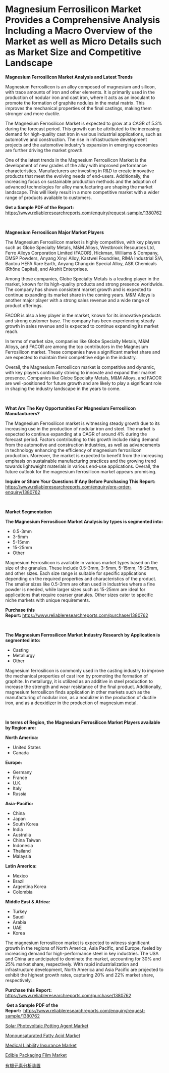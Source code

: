 <p><h1>Magnesium Ferrosilicon Market Provides a Comprehensive Analysis Including a Macro Overview of the Market as well as Micro Details such as Market Size and Competitive Landscape</h1></p><p><strong>Magnesium Ferrosilicon Market Analysis and Latest Trends</strong></p>
<p><p>Magnesium Ferrosilicon is an alloy composed of magnesium and silicon, with trace amounts of iron and other elements. It is primarily used in the production of nodular iron and cast iron, where it acts as an inoculant to promote the formation of graphite nodules in the metal matrix. This improves the mechanical properties of the final castings, making them stronger and more ductile.</p><p>The Magnesium Ferrosilicon Market is expected to grow at a CAGR of 5.3% during the forecast period. This growth can be attributed to the increasing demand for high-quality cast iron in various industrial applications, such as automotive and construction. The rise in infrastructure development projects and the automotive industry's expansion in emerging economies are further driving the market growth.</p><p>One of the latest trends in the Magnesium Ferrosilicon Market is the development of new grades of the alloy with improved performance characteristics. Manufacturers are investing in R&D to create innovative products that meet the evolving needs of end-users. Additionally, the increasing focus on sustainable production methods and the adoption of advanced technologies for alloy manufacturing are shaping the market landscape. This will likely result in a more competitive market with a wider range of products available to customers.</p></p>
<p><strong>Get a Sample PDF of the Report:&nbsp;</strong> <a href="https://www.reliableresearchreports.com/enquiry/request-sample/1380762">https://www.reliableresearchreports.com/enquiry/request-sample/1380762</a></p>
<p>&nbsp;</p>
<p><strong>Magnesium Ferrosilicon Major Market Players</strong></p>
<p><p>The Magnesium Ferrosilicon market is highly competitive, with key players such as Globe Specialty Metals, M&M Alloys, Westbrook Resources Ltd, Ferro Alloys Corporation Limited (FACOR), Hickman, Williams & Company, DMSP Powders, Anyang Xinyi Alloy, Kastwel Foundries, RIMA Industrial S/A, Baotou HEFA Rare Earth, Anyang Changxin Special Alloy, ASK Chemicals (Rhône Capital), and Akshit Enterprises.</p><p>Among these companies, Globe Specialty Metals is a leading player in the market, known for its high-quality products and strong presence worldwide. The company has shown consistent market growth and is expected to continue expanding its market share in the coming years. M&M Alloys is another major player with a strong sales revenue and a wide range of product offerings.</p><p>FACOR is also a key player in the market, known for its innovative products and strong customer base. The company has been experiencing steady growth in sales revenue and is expected to continue expanding its market reach.</p><p>In terms of market size, companies like Globe Specialty Metals, M&M Alloys, and FACOR are among the top contributors in the Magnesium Ferrosilicon market. These companies have a significant market share and are expected to maintain their competitive edge in the industry.</p><p>Overall, the Magnesium Ferrosilicon market is competitive and dynamic, with key players continually striving to innovate and expand their market presence. Companies like Globe Specialty Metals, M&M Alloys, and FACOR are well-positioned for future growth and are likely to play a significant role in shaping the industry landscape in the years to come.</p></p>
<p>&nbsp;</p>
<p><strong>What Are The Key Opportunities For Magnesium Ferrosilicon Manufacturers?</strong></p>
<p><p>The Magnesium Ferrosilicon market is witnessing steady growth due to its increasing use in the production of nodular iron and steel. The market is expected to continue expanding at a CAGR of around 4% during the forecast period. Factors contributing to this growth include rising demand from the automotive and construction industries, as well as advancements in technology enhancing the efficiency of magnesium ferrosilicon production. Moreover, the market is expected to benefit from the increasing emphasis on sustainable manufacturing practices and the growing trend towards lightweight materials in various end-use applications. Overall, the future outlook for the magnesium ferrosilicon market appears promising.</p></p>
<p><strong>Inquire or Share Your Questions If Any Before Purchasing This Report:</strong> <a href="https://www.reliableresearchreports.com/enquiry/pre-order-enquiry/1380762">https://www.reliableresearchreports.com/enquiry/pre-order-enquiry/1380762</a></p>
<p>&nbsp;</p>
<p><strong>Market Segmentation</strong></p>
<p><strong>The Magnesium Ferrosilicon Market Analysis by types is segmented into:</strong></p>
<p><ul><li>0.5-3mm</li><li>3-5mm</li><li>5-15mm</li><li>15-25mm</li><li>Other</li></ul></p>
<p><p>Magnesium Ferrosilicon is available in various market types based on the size of the granules. These include 0.5-3mm, 3-5mm, 5-15mm, 15-25mm, and other sizes. Each size range is suitable for specific applications depending on the required properties and characteristics of the product. The smaller sizes like 0.5-3mm are often used in industries where a fine powder is needed, while larger sizes such as 15-25mm are ideal for applications that require coarser granules. Other sizes cater to specific niche markets with unique requirements.</p></p>
<p><strong>Purchase this Report:&nbsp;</strong><a href="https://www.reliableresearchreports.com/purchase/1380762">https://www.reliableresearchreports.com/purchase/1380762</a></p>
<p>&nbsp;</p>
<p><strong>The Magnesium Ferrosilicon Market Industry Research by Application is segmented into:</strong></p>
<p><ul><li>Casting</li><li>Metallurgy</li><li>Other</li></ul></p>
<p><p>Magnesium ferrosilicon is commonly used in the casting industry to improve the mechanical properties of cast iron by promoting the formation of graphite. In metallurgy, it is utilized as an additive in steel production to increase the strength and wear resistance of the final product. Additionally, magnesium ferrosilicon finds application in other markets such as the manufacturing of nodular iron, as a nodulizer in the production of ductile iron, and as a deoxidizer in the production of magnesium metal.</p></p>
<p>&nbsp;</p>
<p><strong>In terms of Region, the Magnesium Ferrosilicon Market Players available by Region are:</strong></p>
<p>
    <p> <strong> North America: </strong>
        <ul>
            <li>United States</li>
            <li>Canada</li>
        </ul>
        </p> 
    <p> <strong> Europe: </strong>
        <ul>
            <li>Germany</li>
            <li>France</li>
            <li>U.K.</li>
            <li>Italy</li>
            <li>Russia</li>
        </ul>
        </p> 
    <p> <strong> Asia-Pacific: </strong>
        <ul>
            <li>China</li>
            <li>Japan</li>
            <li>South Korea</li>
            <li>India</li>
            <li>Australia</li>
            <li>China Taiwan</li>
            <li>Indonesia</li>
            <li>Thailand</li>
            <li>Malaysia</li>
        </ul>
        </p> 
    <p> <strong> Latin America: </strong>
        <ul>
            <li>Mexico</li>
            <li>Brazil</li>
            <li>Argentina Korea</li>
            <li>Colombia</li>
        </ul>
        </p> 
    <p> <strong> Middle East & Africa: </strong>
        <ul>
            <li>Turkey</li>
            <li>Saudi</li>
            <li>Arabia</li>
            <li>UAE</li>
            <li>Korea</li>
        </ul>
    </p>
    </p>
<p><p>The magnesium ferrosilicon market is expected to witness significant growth in the regions of North America, Asia Pacific, and Europe, fueled by increasing demand for high-performance steel in key industries. The USA and China are anticipated to dominate the market, accounting for 30% and 25% market share, respectively. With rapid industrialization and infrastructure development, North America and Asia Pacific are projected to exhibit the highest growth rates, capturing 20% and 22% market share, respectively.</p></p>
<p><strong>Purchase this Report: </strong><a href="https://www.reliableresearchreports.com/purchase/1380762">https://www.reliableresearchreports.com/purchase/1380762</a></p>
<p>&nbsp;<strong>Get a Sample PDF of the Report:&nbsp;&nbsp;</strong><a href="https://www.reliableresearchreports.com/enquiry/request-sample/1380762">https://www.reliableresearchreports.com/enquiry/request-sample/1380762</a></p>
<p><strong></strong></p>
<p><p><a href="https://issuu.com/reportprime-2/docs/solar-photovoltaic-potting-agent-market-size-2030.">Solar Photovoltaic Potting Agent Market</a></p><p><a href="https://github.com/juancolorado15/Market-Research-Report-List-1/blob/main/monounsaturated-fatty-acid-market.md">Monounsaturated Fatty Acid Market</a></p><p><a href="https://issuu.com/reportprime-2/docs/medical-liability-insurance-market-size-2030.pptx">Medical Liability Insurance Market</a></p><p><a href="https://github.com/dx0328/Market-Research-Report-List-1/blob/main/edible-packaging-film-market.md">Edible Packaging Film Market</a></p><p><a href="https://github.com/ksxzwxabcuynh011/Market-Research-Report-List-1/blob/main/4008800190159.md">有機元素分析装置</a></p></p>